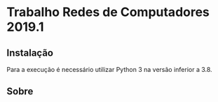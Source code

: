 # Trabalho Redes de Computadores 2019.1

## Instalação
 <p>Para a execução é necessário utilizar Python 3 na versão inferior a 3.8.</p>


## Sobre

